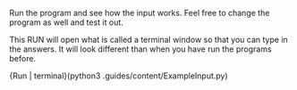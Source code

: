 Run the program and see how the input works.  Feel free to change the program as well and test it out. 

This RUN will open what is called a terminal window so that you can type in the answers. It will look different than when you have run the programs before. 

{Run | terminal}(python3 .guides/content/ExampleInput.py)